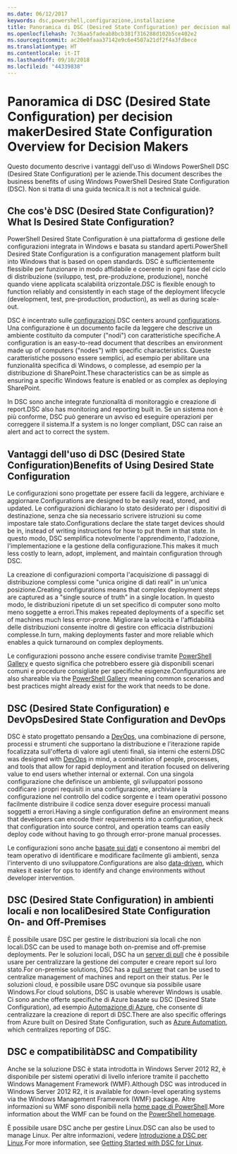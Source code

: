```yaml
---
ms.date: 06/12/2017
keywords: dsc,powershell,configurazione,installazione
title: Panoramica di DSC (Desired State Configuration) per decision maker
ms.openlocfilehash: 7c36aa5fadeab8bcb381f316288d102b5ce402e2
ms.sourcegitcommit: ac20e0faaa37142e9c6e4507a21df2f4a3fdbece
ms.translationtype: HT
ms.contentlocale: it-IT
ms.lasthandoff: 09/10/2018
ms.locfileid: "44339838"
---
```

# <a name="desired-state-configuration-overview-for-decision-makers"></a><span data-ttu-id="075c8-103">Panoramica di DSC (Desired State Configuration) per decision maker</span><span class="sxs-lookup"><span data-stu-id="075c8-103">Desired State Configuration Overview for Decision Makers</span></span>

<span data-ttu-id="075c8-104">Questo documento descrive i vantaggi dell'uso di Windows PowerShell DSC (Desired State Configuration) per le aziende.</span><span class="sxs-lookup"><span data-stu-id="075c8-104">This document describes the business benefits of using Windows PowerShell Desired State Configuration (DSC).</span></span> <span data-ttu-id="075c8-105">Non si tratta di una guida tecnica.</span><span class="sxs-lookup"><span data-stu-id="075c8-105">It is not a technical guide.</span></span>

## <a name="what-is-desired-state-configuration"></a><span data-ttu-id="075c8-106">Che cos'è DSC (Desired State Configuration)?</span><span class="sxs-lookup"><span data-stu-id="075c8-106">What Is Desired State Configuration?</span></span>

<span data-ttu-id="075c8-107">PowerShell Desired State Configuration è una piattaforma di gestione delle configurazioni integrata in Windows e basata su standard aperti.</span><span class="sxs-lookup"><span data-stu-id="075c8-107">PowerShell Desired State Configuration is a configuration management platform built into Windows that is based on open standards.</span></span> <span data-ttu-id="075c8-108">DSC è sufficientemente flessibile per funzionare in modo affidabile e coerente in ogni fase del ciclo di distribuzione (sviluppo, test, pre-produzione, produzione), nonché quando viene applicata scalabilità orizzontale.</span><span class="sxs-lookup"><span data-stu-id="075c8-108">DSC is flexible enough to function reliably and consistently in each stage of the deployment lifecycle (development, test, pre-production, production), as well as during scale-out.</span></span>

<span data-ttu-id="075c8-109">DSC è incentrato sulle [configurazioni](configurations.md).</span><span class="sxs-lookup"><span data-stu-id="075c8-109">DSC centers around [configurations](configurations.md).</span></span>
<span data-ttu-id="075c8-110">Una configurazione è un documento facile da leggere che descrive un ambiente costituito da computer ("nodi") con caratteristiche specifiche.</span><span class="sxs-lookup"><span data-stu-id="075c8-110">A configuration is an easy-to-read document that describes an environment made up of computers ("nodes") with specific characteristics.</span></span>
<span data-ttu-id="075c8-111">Queste caratteristiche possono essere semplici, ad esempio per abilitare una funzionalità specifica di Windows, o complesse, ad esempio per la distribuzione di SharePoint.</span><span class="sxs-lookup"><span data-stu-id="075c8-111">These characteristics can be as simple as ensuring a specific Windows feature is enabled or as complex as deploying SharePoint.</span></span>

<span data-ttu-id="075c8-112">In DSC sono anche integrate funzionalità di monitoraggio e creazione di report.</span><span class="sxs-lookup"><span data-stu-id="075c8-112">DSC also has monitoring and reporting built in.</span></span>
<span data-ttu-id="075c8-113">Se un sistema non è più conforme, DSC può generare un avviso ed eseguire operazioni per correggere il sistema.</span><span class="sxs-lookup"><span data-stu-id="075c8-113">If a system is no longer compliant, DSC can raise an alert and act to correct the system.</span></span>

## <a name="benefits-of-using-desired-state-configuration"></a><span data-ttu-id="075c8-114">Vantaggi dell'uso di DSC (Desired State Configuration)</span><span class="sxs-lookup"><span data-stu-id="075c8-114">Benefits of Using Desired State Configuration</span></span>

<span data-ttu-id="075c8-115">Le configurazioni sono progettate per essere facili da leggere, archiviare e aggiornare.</span><span class="sxs-lookup"><span data-stu-id="075c8-115">Configurations are designed to be easily read, stored, and updated.</span></span>
<span data-ttu-id="075c8-116">Le configurazioni dichiarano lo stato desiderato per i dispositivi di destinazione, senza che sia necessario scrivere istruzioni su come impostare tale stato.</span><span class="sxs-lookup"><span data-stu-id="075c8-116">Configurations declare the state target devices should be in, instead of writing instructions for how to put them in that state.</span></span>
<span data-ttu-id="075c8-117">In questo modo, DSC semplifica notevolmente l'apprendimento, l'adozione, l'implementazione e la gestione della configurazione.</span><span class="sxs-lookup"><span data-stu-id="075c8-117">This makes it much less costly to learn, adopt, implement, and maintain configuration through DSC.</span></span>

<span data-ttu-id="075c8-118">La creazione di configurazioni comporta l'acquisizione di passaggi di distribuzione complessi come "unica origine di dati reali" in un'unica posizione.</span><span class="sxs-lookup"><span data-stu-id="075c8-118">Creating configurations means that complex deployment steps are captured as a "single source of truth" in a single location.</span></span>
<span data-ttu-id="075c8-119">In questo modo, le distribuzioni ripetute di un set specifico di computer sono molto meno soggette a errori.</span><span class="sxs-lookup"><span data-stu-id="075c8-119">This makes repeated deployments of a specific set of machines much less error-prone.</span></span>
<span data-ttu-id="075c8-120">Migliorare la velocità e l'affidabilità delle distribuzioni consente inoltre di gestire con efficacia distribuzioni complesse.</span><span class="sxs-lookup"><span data-stu-id="075c8-120">In turn, making deployments faster and more reliable which enables a quick turnaround on complex deployments.</span></span>

<span data-ttu-id="075c8-121">Le configurazioni possono anche essere condivise tramite [PowerShell Gallery](https://powershellgallery.com) e questo significa che potrebbero essere già disponibili scenari comuni e procedure consigliate per specifiche esigenze.</span><span class="sxs-lookup"><span data-stu-id="075c8-121">Configurations are also shareable via the [PowerShell Gallery](https://powershellgallery.com) meaning common scenarios and best practices might already exist for the work that needs to be done.</span></span>


## <a name="desired-state-configuration-and-devops"></a><span data-ttu-id="075c8-122">DSC (Desired State Configuration) e DevOps</span><span class="sxs-lookup"><span data-stu-id="075c8-122">Desired State Configuration and DevOps</span></span>

<span data-ttu-id="075c8-123">DSC è stato progettato pensando a [DevOps](http://blogs.technet.com/b/ashleymcglone/archive/2015/11/20/devops-for-n00bs-ie-windows-people.aspx), una combinazione di persone, processi e strumenti che supportano la distribuzione e l'iterazione rapide focalizzata sull'offerta di valore agli utenti finali, sia interni che esterni.</span><span class="sxs-lookup"><span data-stu-id="075c8-123">DSC was designed with [DevOps](http://blogs.technet.com/b/ashleymcglone/archive/2015/11/20/devops-for-n00bs-ie-windows-people.aspx) in mind, a combination of people, processes, and tools that allow for rapid deployment and iteration focused on delivering value to end users whether internal or external.</span></span>
<span data-ttu-id="075c8-124">Con una singola configurazione che definisce un ambiente, gli sviluppatori possono codificare i propri requisiti in una configurazione, archiviare la configurazione nel controllo del codice sorgente e i team operativi possono facilmente distribuire il codice senza dover eseguire processi manuali soggetti a errori.</span><span class="sxs-lookup"><span data-stu-id="075c8-124">Having a single configuration define an environment means that developers can encode their requirements into a configuration, check that configuration into source control, and operation teams can easily deploy code without having to go through error-prone manual processes.</span></span>

<span data-ttu-id="075c8-125">Le configurazioni sono anche [basate sui dati](configData.md) e consentono ai membri del team operativo di identificare e modificare facilmente gli ambienti, senza l'intervento di uno sviluppatore.</span><span class="sxs-lookup"><span data-stu-id="075c8-125">Configurations are also [data-driven](configData.md), which makes it easier for ops to identify and change environments without developer intervention.</span></span>

## <a name="desired-state-configuration-on--and-off-premises"></a><span data-ttu-id="075c8-126">DSC (Desired State Configuration) in ambienti locali e non locali</span><span class="sxs-lookup"><span data-stu-id="075c8-126">Desired State Configuration On- and Off-Premises</span></span>

<span data-ttu-id="075c8-127">È possibile usare DSC per gestire le distribuzioni sia locali che non locali.</span><span class="sxs-lookup"><span data-stu-id="075c8-127">DSC can be used to manage both on-premise and off-premise deployments.</span></span>
<span data-ttu-id="075c8-128">Per le soluzioni locali, DSC ha un [server di pull](pullServer.md) che è possibile usare per centralizzare la gestione dei computer e creare report sul loro stato.</span><span class="sxs-lookup"><span data-stu-id="075c8-128">For on-premise solutions, DSC has a [pull server](pullServer.md) that can be used to centralize management of machines and report on their status.</span></span>
<span data-ttu-id="075c8-129">Per le soluzioni cloud, è possibile usare DSC ovunque sia possibile usare Windows.</span><span class="sxs-lookup"><span data-stu-id="075c8-129">For cloud solutions, DSC is usable wherever Windows is usable.</span></span>
<span data-ttu-id="075c8-130">Ci sono anche offerte specifiche di Azure basate su DSC (Desired State Configuration), ad esempio [Automazione di Azure](https://azure.microsoft.com/en-us/documentation/services/automation/), che consente di centralizzare la creazione di report di DSC.</span><span class="sxs-lookup"><span data-stu-id="075c8-130">There are also specific offerings from Azure built on Desired State Configuration, such as [Azure Automation](https://azure.microsoft.com/en-us/documentation/services/automation/), which centralizes reporting of DSC.</span></span>

## <a name="dsc-and-compatibility"></a><span data-ttu-id="075c8-131">DSC e compatibilità</span><span class="sxs-lookup"><span data-stu-id="075c8-131">DSC and Compatibility</span></span>

<span data-ttu-id="075c8-132">Anche se la soluzione DSC è stata introdotta in Windows Server 2012 R2, è disponibile per sistemi operativi di livello inferiore tramite il pacchetto Windows Management Framework (WMF).</span><span class="sxs-lookup"><span data-stu-id="075c8-132">Although DSC was introduced in Windows Server 2012 R2, it is available for down-level operating systems via the Windows Management Framework (WMF) package.</span></span>
<span data-ttu-id="075c8-133">Altre informazioni su WMF sono disponibili nella [home page di PowerShell](/powershell/).</span><span class="sxs-lookup"><span data-stu-id="075c8-133">More information about the WMF can be found on the [PowerShell homepage](/powershell/).</span></span>

<span data-ttu-id="075c8-134">È possibile usare DSC anche per gestire Linux.</span><span class="sxs-lookup"><span data-stu-id="075c8-134">DSC can also be used to manage Linux.</span></span> <span data-ttu-id="075c8-135">Per altre informazioni, vedere [Introduzione a DSC per Linux](lnxGettingStarted.md).</span><span class="sxs-lookup"><span data-stu-id="075c8-135">For more information, see [Getting Started with DSC for Linux](lnxGettingStarted.md).</span></span>
